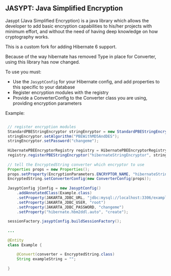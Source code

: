 
 JASYPT: Java Simplified Encryption
 ----------------------------------
 
 Jasypt (Java Simplified Encryption) is a java library which allows the
 developer to add basic encryption capabilities to his/her projects with
 minimum effort, and without the need of having deep knowledge on how 
 cryptography works.
 

This is a custom fork for adding Hibernate 6 support.

Because of the way hibernate has removed Type in place for Converter, using this library has now changed.

To use you must:

- Use the `JasyptConfig` for your Hibernate config, and add properties to this specific to your database
- Register encryption modules with the registry
- Provide a ConverterConfig to the Converter class you are using, providing encryption parameters

Example:

```java

 // register encryption modules
 StandardPBEStringEncryptor stringEnryptor = new StandardPBEStringEncryptor();
 stringEncryptor.setAlgorithm("PBEWithMD5AndDES");
 stringEncryptor.setPassword("changeme");
 
 HibernatePBEEncryptorRegistry registry = HibernatePBEEncryptorRegistry.getInstance();
 registry.registerPBEStringEncryptor("hibernateStringEncryptor", stringEncryptor);
 
 // tell the EncryptedString converter which encryptor to use
 Properties props = new Properties();
 props.setProperty(EncryptionParameters.ENCRYPTOR_NAME, "hibernateStringEncryptor");
 EncryptedString.setConverterConfig(new ConverterConfig(props));
 
 JasyptConfig jConfig = new JasyptConfig()
     .addAnnotatedClass(Example.class)
     .setProperty(JAKARTA_JDBC_URL, "jdbc:mysql://localhost:3306/example")
     .setProperty(JAKARTA_JDBC_USER, "root")
     .setProperty(JAKARTA_JDBC_PASSWORD, "changeme")
     .setProperty("hibernate.hbm2ddl.auto", "create");
 
 sessionFactory.jasyptConfig.buildSessionFactory();
 
 ...
 
 @Entity
 class Example {
 
     @Convert(converter = EncryptedString.class)
     String exampleString = "";
 
 }

```
     